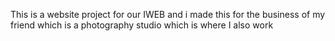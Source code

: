 This is a website project for our IWEB and i made this for the business of my friend which is a photography studio which is where I also work
